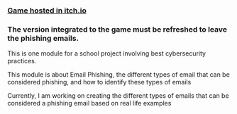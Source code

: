 ### [Game hosted in itch.io](https://capitandolphin.itch.io/phishingmodule)



 ### The version integrated to the game must be refreshed to leave the phishing emails. 


This is one module for a school project involving best cybersecurity practices.

This module is about Email Phishing, the different types of email that can be considered phishing, and how to identify these types of emails

Currently, I am working on creating the different types of emails that can be considered a phishing email based on real life examples
